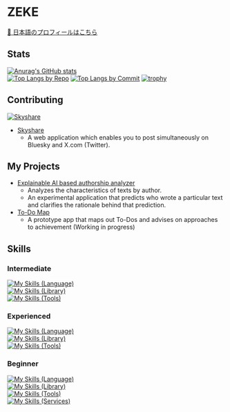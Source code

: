 <!-- ### Hi there 👋 ->

<!--
**ZEKE320/zeke320** is a ✨ _special_ ✨ repository because its `README.md` (this file) appears on your GitHub profile.

Here are some ideas to get you started:

- 🔭 I’m currently working on ...
- 🌱 I’m currently learning ...
- 👯 I’m looking to collaborate on ...
- 🤔 I’m looking for help with ...
- 💬 Ask me about ...
- 📫 How to reach me: ...
- 😄 Pronouns: ...
- ⚡ Fun fact: ...
-->

# ZEKE

[🔴 日本語のプロフィールはこちら](README_jp.md)

## Stats

[![Anurag's GitHub stats](https://github-readme-stats.vercel.app/api?username=zeke320&show_icons=true&rank_icon=github&show=reviews,discussions_started,dicsussions_answered,prs_merged,prs_merged_percentage&theme=github_dark_dimmed )](https://github.com/anuraghazra/github-readme-stats)<br>
[![Top Langs by Repo](http://github-profile-summary-cards.vercel.app/api/cards/repos-per-language?username=zeke320&theme=zenburn)](https://github.com/vn7n24fzkq/github-profile-summary-cards)
[![Top Langs by Commit](http://github-profile-summary-cards.vercel.app/api/cards/most-commit-language?username=zeke320&theme=zenburn)](https://github.com/vn7n24fzkq/github-profile-summary-cards)
[![trophy](https://github-profile-trophy.vercel.app/?username=zeke320&rank=-C&no-frame=true&column=8&margin-w=6&margin-h=6&theme=gitdimmed)](https://github.com/ryo-ma/github-profile-trophy)

## Contributing

[![Skyshare](https://github-readme-stats.vercel.app/api/pin/?username=nkte8&repo=skyshare&theme=github_dark_dimmed)](https://github.com/nkte8/skyshare)
- [Skyshare](https://github.com/nkte8/skyshare)
  - A web application which enables you to post simultaneously on Bluesky and X.com (Twitter).

## My Projects

- [Explainable AI based authorship analyzer](https://github.com/ZEKE320/shap-authorship-analysis-demo)
  - Analyzes the characteristics of texts by author.
  - An experimental application that predicts who wrote a particular text and clarifies the rationale behind that prediction.
- [To-Do Map](https://github.com/ZEKE320/todo-map)
  - A prototype app that maps out To-Dos and advises on approaches to achievement (Working in progress)

## Skills

### Intermediate

[![My Skills (Language)](https://skillicons.dev/icons?i=java,js,html,css)](https://skillicons.dev)<br>
[![My Skills (Library)](https://skillicons.dev/icons?i=spring,jquery,bootstrap)](https://skillicons.dev)<br>
[![My Skills (Tools)](https://skillicons.dev/icons?i=git,gitlab,eclipse,vscode,md,postgresql)](https://skillicons.dev)

### Experienced

[![My Skills (Language)](https://skillicons.dev/icons?i=py,ts,sass)](https://skillicons.dev)<br>
[![My Skills (Library)](https://skillicons.dev/icons?i=django,sklearn,nextjs,react,nodejs,materialui)](https://skillicons.dev)<br>
[![My Skills (Tools)](https://skillicons.dev/icons?i=npm,yarn,github,linux,ubuntu,docker,bash,mysql)](https://skillicons.dev)

### Beginner

[![My Skills (Language)](https://skillicons.dev/icons?i=rust,c,cpp,pug,regex)](https://skillicons.dev)<br>
[![My Skills (Library)](https://skillicons.dev/icons?i=flask,prisma,hibernate,webpack,babel,tailwind)](https://skillicons.dev)<br>
[![My Skills (Tools)](https://skillicons.dev/icons?i=latex,cmake,powershell,gradle,postman)](https://skillicons.dev)<br>
[![My Skills (Services)](https://skillicons.dev/icons?i=vercel,netlify,cloudflare)](https://skillicons.dev)
